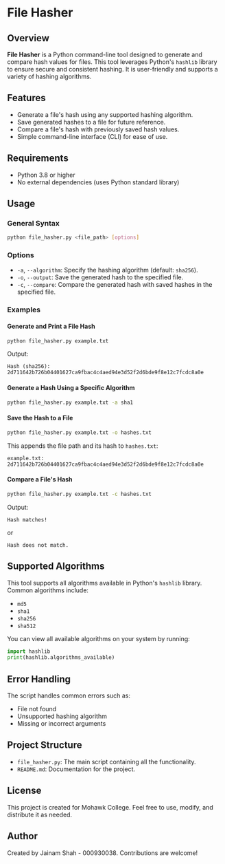 
# File Hasher

## Overview
**File Hasher** is a Python command-line tool designed to generate and compare hash values for files. This tool leverages Python's `hashlib` library to ensure secure and consistent hashing. It is user-friendly and supports a variety of hashing algorithms.

## Features
- Generate a file's hash using any supported hashing algorithm.
- Save generated hashes to a file for future reference.
- Compare a file's hash with previously saved hash values.
- Simple command-line interface (CLI) for ease of use.

## Requirements
- Python 3.8 or higher
- No external dependencies (uses Python standard library)

## Usage

### General Syntax
```bash
python file_hasher.py <file_path> [options]
```

### Options
- `-a`, `--algorithm`: Specify the hashing algorithm (default: `sha256`).
- `-o`, `--output`: Save the generated hash to the specified file.
- `-c`, `--compare`: Compare the generated hash with saved hashes in the specified file.

### Examples

#### Generate and Print a File Hash
```bash
python file_hasher.py example.txt
```
Output:
```
Hash (sha256): 2d711642b726b04401627ca9fbac4c4aed94e3d52f2d6bde9f8e12c7fcdc8a0e
```

#### Generate a Hash Using a Specific Algorithm
```bash
python file_hasher.py example.txt -a sha1
```

#### Save the Hash to a File
```bash
python file_hasher.py example.txt -o hashes.txt
```
This appends the file path and its hash to `hashes.txt`:
```
example.txt: 2d711642b726b04401627ca9fbac4c4aed94e3d52f2d6bde9f8e12c7fcdc8a0e
```

#### Compare a File's Hash
```bash
python file_hasher.py example.txt -c hashes.txt
```
Output:
```
Hash matches!
```
or
```
Hash does not match.
```

## Supported Algorithms
This tool supports all algorithms available in Python's `hashlib` library. Common algorithms include:
- `md5`
- `sha1`
- `sha256`
- `sha512`

You can view all available algorithms on your system by running:
```python
import hashlib
print(hashlib.algorithms_available)
```

## Error Handling
The script handles common errors such as:
- File not found
- Unsupported hashing algorithm
- Missing or incorrect arguments

## Project Structure
- `file_hasher.py`: The main script containing all the functionality.
- `README.md`: Documentation for the project.

## License
This project is created for Mohawk College. Feel free to use, modify, and distribute it as needed.

## Author
Created by Jainam Shah - 000930038. Contributions are welcome!
